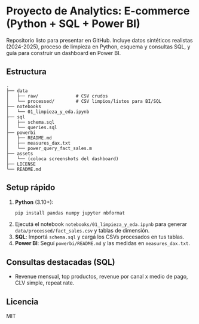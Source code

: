 # Proyecto de Analytics: E-commerce (Python + SQL + Power BI)

Repositorio listo para presentar en GitHub. Incluye datos sintéticos realistas (2024-2025), proceso de limpieza en Python, esquema y consultas SQL, y guía para construir un dashboard en Power BI.

## Estructura
```
.
├── data
│   ├── raw/              # CSV crudos
│   └── processed/        # CSV limpios/listos para BI/SQL
├── notebooks
│   └── 01_limpieza_y_eda.ipynb
├── sql
│   ├── schema.sql
│   └── queries.sql
├── powerbi
│   ├── README.md
│   ├── measures_dax.txt
│   └── power_query_fact_sales.m
├── assets
│   └── (coloca screenshots del dashboard)
├── LICENSE
└── README.md
```

## Setup rápido
1. **Python** (3.10+):
   ```bash
   pip install pandas numpy jupyter nbformat
   ```
2. Ejecutá el notebook `notebooks/01_limpieza_y_eda.ipynb` para generar `data/processed/fact_sales.csv` y tablas de dimensión.
3. **SQL**: Importá `schema.sql` y cargá los CSVs procesados en tus tablas.
4. **Power BI**: Seguí `powerbi/README.md` y las medidas en `measures_dax.txt`.

## Consultas destacadas (SQL)
- Revenue mensual, top productos, revenue por canal x medio de pago, CLV simple, repeat rate.

## Licencia
MIT